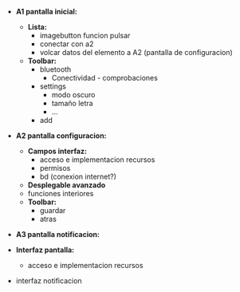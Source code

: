 - **A1 pantalla inicial:**
  - **Lista:**
    - imagebutton funcion pulsar
    - conectar con a2
    - volcar datos del elemento a A2 (pantalla de configuracion)
  - **Toolbar:**
    - bluetooth
      - Conectividad - comprobaciones
    - settings
      - modo oscuro
      - tamaño letra
      - ...
    - add
- **A2 pantalla configuracion:**
  - **Campos interfaz:**
    - acceso e implementacion recursos
    - permisos
    - bd (conexion internet?)
   - **Desplegable avanzado**
    - funciones interiores
    - **Toolbar:**
      - guardar
      - atras
 
 - **A3 pantalla notificacion:**
  - **Interfaz pantalla:**
    - acceso e implementacion recursos
  - interfaz notificacion  
